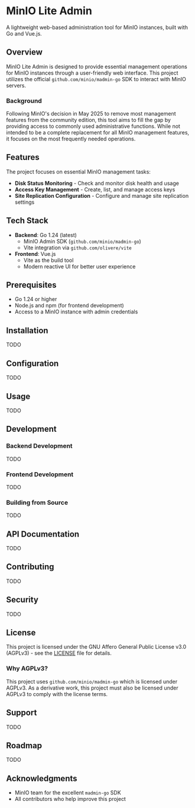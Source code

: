 # MinIO Lite Admin

A lightweight web-based administration tool for MinIO instances, built with Go and Vue.js.

## Overview

MinIO Lite Admin is designed to provide essential management operations for MinIO instances through a user-friendly web interface. This project utilizes the official `github.com/minio/madmin-go` SDK to interact with MinIO servers.

### Background

Following MinIO's decision in May 2025 to remove most management features from the community edition, this tool aims to fill the gap by providing access to commonly used administrative functions. While not intended to be a complete replacement for all MinIO management features, it focuses on the most frequently needed operations.

## Features

The project focuses on essential MinIO management tasks:

- **Disk Status Monitoring** - Check and monitor disk health and usage
- **Access Key Management** - Create, list, and manage access keys
- **Site Replication Configuration** - Configure and manage site replication settings

## Tech Stack

- **Backend**: Go 1.24 (latest)
  - MinIO Admin SDK (`github.com/minio/madmin-go`)
  - Vite integration via `github.com/olivere/vite`
- **Frontend**: Vue.js
  - Vite as the build tool
  - Modern reactive UI for better user experience

## Prerequisites

- Go 1.24 or higher
- Node.js and npm (for frontend development)
- Access to a MinIO instance with admin credentials

## Installation

TODO

## Configuration

TODO

## Usage

TODO

## Development

### Backend Development

TODO

### Frontend Development

TODO

### Building from Source

TODO

## API Documentation

TODO

## Contributing

TODO

## Security

TODO

## License

This project is licensed under the GNU Affero General Public License v3.0 (AGPLv3) - see the [LICENSE](LICENSE) file for details.

### Why AGPLv3?

This project uses `github.com/minio/madmin-go` which is licensed under AGPLv3. As a derivative work, this project must also be licensed under AGPLv3 to comply with the license terms.

## Support

TODO

## Roadmap

TODO

## Acknowledgments

- MinIO team for the excellent `madmin-go` SDK
- All contributors who help improve this project